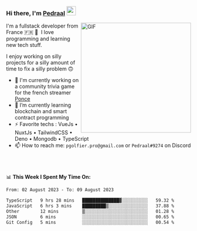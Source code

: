 ### Hi there, I'm <a href="https://pedraal.dev" target="_blank">Pedraal</a> <img src="https://media.giphy.com/media/hvRJCLFzcasrR4ia7z/giphy.gif" width="25px">
<img align="right" alt="GIF" src="https://pedraal.dev/avatar.png" width="300" height="300" />

I'm a fullstack developer from France 🇫🇷 🥖 &nbsp;I love programming and learning new
tech stuff.

I enjoy working on silly projects for a silly amount of time to fix a silly problem 🙃

- 🔭  I'm currently working on a community trivia game for the french streamer <a href="https://twitch.tv/ponce" target="_blank">Ponce</a>
- 🌱 I’m currently learning blockchain and smart contract programming
- ⚡ Favorite techs : VueJs &bull; NuxtJs &bull; TailwindCSS &bull; Deno &bull; Mongodb &bull; TypeScript
- 📫 How to reach me: `pgolfier.pro@gmail.com` or `Pedraal#9274` on Discord

<br>
<br>

📊 **This Week I Spent My Time On:**
<!--START_SECTION:waka-->

```txt
From: 02 August 2023 - To: 09 August 2023

TypeScript   9 hrs 28 mins   ██████████████▓░░░░░░░░░░   59.32 %
JavaScript   6 hrs 3 mins    █████████▒░░░░░░░░░░░░░░░   37.88 %
Other        12 mins         ▒░░░░░░░░░░░░░░░░░░░░░░░░   01.28 %
JSON         6 mins          ░░░░░░░░░░░░░░░░░░░░░░░░░   00.65 %
Git Config   5 mins          ░░░░░░░░░░░░░░░░░░░░░░░░░   00.54 %
```

<!--END_SECTION:waka-->
